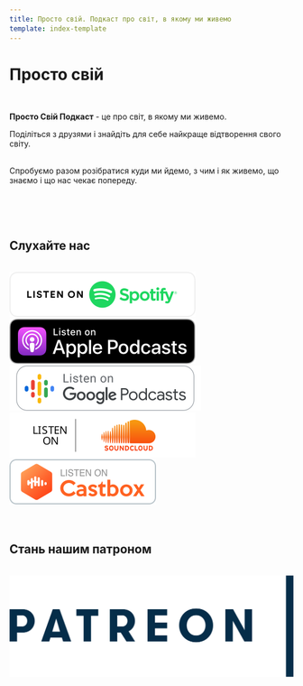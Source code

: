 ```yaml
---
title: Просто свій. Подкаст про світ, в якому ми живемо
template: index-template
---
```


# Просто свій

</br>

**Просто Свій Подкаст** - це про світ, в якому ми живемо.

Поділіться з друзями і знайдіть для себе найкраще відтворення свого світу.
</br>
</br>

Спробуємо разом розібратися куди ми йдемо, з чим і як живемо, що знаємо і що нас чекає попереду.
</br>
</br>

</br>
</br>

## Слухайте нас

</br>

<div>
    <div class="link-wrapper">
        <a class='listen-us-link' href="https://open.spotify.com/show/7dGtmWxDV1QXlfYxwd4j7x" target="_blank"><img src="../../static/media/spotify.svg"
        alt="Listen us on spotify"  /></a>
    </div>
    <div class="link-wrapper">
        <a class='listen-us-link' href="https://podcasts.apple.com/us/podcast/просто-свій-подкаст-про-наш-світ/id1606011707
        " target="_blank"><img src="../../static/media/itunes.svg"
        alt="Listen us on apple podcasts"  /></a>
    </div>
    <div class="link-wrapper">
        <a class='listen-us-link' href="https://podcasts.google.com/feed/aHR0cHM6Ly9mZWVkcy5zb3VuZGNsb3VkLmNvbS91c2Vycy9zb3VuZGNsb3VkOnVzZXJzOjEwNzU3ODY3NTMvc291bmRzLnJzcw" target="_blank"><img src="../../static/media/google-podcast.svg"
        alt="Google podcast"  /></a>
    </div>
    <div class="link-wrapper">
        <a class='listen-us-link' href="https://soundcloud.com/prosto-svij" target="_blank"><img src="../../static/media/soundCloud.svg"
        alt="Listen us on SoundCloud"  /></a>
    </div>
    <div class="link-wrapper">
        <a class='listen-us-link' href="https://castbox.fm/channel/id4755795?utm_campaign=ex_share_ch&utm_medium=exlink&country=ru" target="_blank"><img src="../../static/media/Castbox_Badge_Medium_Light@2x.png"
        alt="Listen us on castbox"  /></a>
    </div>
<div>

</br>

</br>

## Стань нашим патроном

</br>

<div class="link-wrapper">
    <a class='listen-us-link patreon-link' href="https://www.patreon.com/bePatron?u=66578283" target="_blank"><img src="../../static/media/patreon1.svg"
    alt="Підтримуйте нас на патреон"  /></a>
</div>
